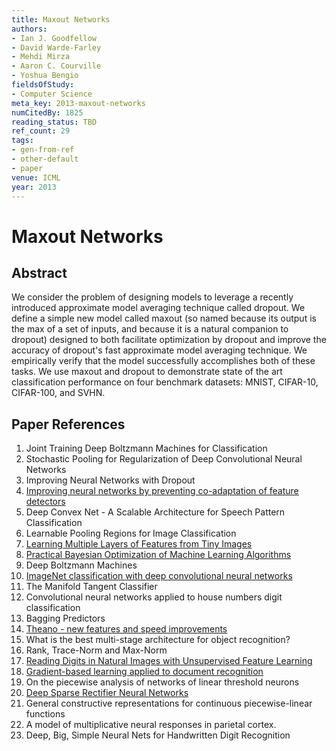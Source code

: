 ```yaml
---
title: Maxout Networks
authors:
- Ian J. Goodfellow
- David Warde-Farley
- Mehdi Mirza
- Aaron C. Courville
- Yoshua Bengio
fieldsOfStudy:
- Computer Science
meta_key: 2013-maxout-networks
numCitedBy: 1825
reading_status: TBD
ref_count: 29
tags:
- gen-from-ref
- other-default
- paper
venue: ICML
year: 2013
---
```


# Maxout Networks

## Abstract

We consider the problem of designing models to leverage a recently introduced approximate model averaging technique called dropout. We define a simple new model called maxout (so named because its output is the max of a set of inputs, and because it is a natural companion to dropout) designed to both facilitate optimization by dropout and improve the accuracy of dropout's fast approximate model averaging technique. We empirically verify that the model successfully accomplishes both of these tasks. We use maxout and dropout to demonstrate state of the art classification performance on four benchmark datasets: MNIST, CIFAR-10, CIFAR-100, and SVHN.

## Paper References

1. Joint Training Deep Boltzmann Machines for Classification
2. Stochastic Pooling for Regularization of Deep Convolutional Neural Networks
3. Improving Neural Networks with Dropout
4. [Improving neural networks by preventing co-adaptation of feature detectors](2012-improving-neural-networks-by-preventing-co-adaptation-of-feature-detectors)
5. Deep Convex Net - A Scalable Architecture for Speech Pattern Classification
6. Learnable Pooling Regions for Image Classification
7. [Learning Multiple Layers of Features from Tiny Images](2009-learning-multiple-layers-of-features-from-tiny-images)
8. [Practical Bayesian Optimization of Machine Learning Algorithms](2012-practical-bayesian-optimization-of-machine-learning-algorithms)
9. Deep Boltzmann Machines
10. [ImageNet classification with deep convolutional neural networks](2012-alexnet.md)
11. The Manifold Tangent Classifier
12. Convolutional neural networks applied to house numbers digit classification
13. Bagging Predictors
14. [Theano - new features and speed improvements](2012-theano-new-features-and-speed-improvements)
15. What is the best multi-stage architecture for object recognition?
16. Rank, Trace-Norm and Max-Norm
17. [Reading Digits in Natural Images with Unsupervised Feature Learning](2011-reading-digits-in-natural-images-with-unsupervised-feature-learning)
18. [Gradient-based learning applied to document recognition](1998-lenet5.md)
19. On the piecewise analysis of networks of linear threshold neurons
20. [Deep Sparse Rectifier Neural Networks](2011-deep-sparse-rectifier-neural-networks)
21. General constructive representations for continuous piecewise-linear functions
22. A model of multiplicative neural responses in parietal cortex.
23. Deep, Big, Simple Neural Nets for Handwritten Digit Recognition
